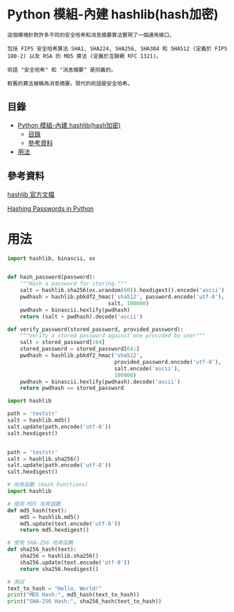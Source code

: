 # Python 模組-內建 hashlib(hash加密)

```
這個模塊針對許多不同的安全哈希和消息摘要算法實現了一個通用接口。

包括 FIPS 安全哈希算法 SHA1, SHA224, SHA256, SHA384 和 SHA512 (定義於 FIPS 180-2) 以及 RSA 的 MD5 算法 (定義於互聯網 RFC 1321)。

術語 "安全哈希" 和 "消息摘要" 是同義的。

較舊的算法被稱為消息摘要。現代的術語是安全哈希。
```

## 目錄

- [Python 模組-內建 hashlib(hash加密)](#python-模組-內建-hashlibhash加密)
	- [目錄](#目錄)
	- [參考資料](#參考資料)
- [用法](#用法)

## 參考資料

[hashlib 官方文檔](https://docs.python.org/zh-tw/3/library/hashlib.html)

[Hashing Passwords in Python](https://www.vitoshacademy.com/hashing-passwords-in-python/)

# 用法

```Python
import hashlib, binascii, os


def hash_password(password):
    """Hash a password for storing."""
    salt = hashlib.sha256(os.urandom(60)).hexdigest().encode('ascii')
    pwdhash = hashlib.pbkdf2_hmac('sha512', password.encode('utf-8'),
                                salt, 100000)
    pwdhash = binascii.hexlify(pwdhash)
    return (salt + pwdhash).decode('ascii')

def verify_password(stored_password, provided_password):
    """Verify a stored password against one provided by user"""
    salt = stored_password[:64]
    stored_password = stored_password[64:]
    pwdhash = hashlib.pbkdf2_hmac('sha512',
                                  provided_password.encode('utf-8'),
                                  salt.encode('ascii'),
                                  100000)
    pwdhash = binascii.hexlify(pwdhash).decode('ascii')
    return pwdhash == stored_password
```

```Python
import hashlib

path = 'teststr'
salt = hashlib.md5()
salt.update(path.encode('utf-8'))
salt.hexdigest()


path = 'teststr'
salt = hashlib.sha256()
salt.update(path.encode('utf-8'))
salt.hexdigest()
```

```Python
# 哈希函數 (Hash Functions)
import hashlib

# 使用 MD5 哈希函數
def md5_hash(text):
    md5 = hashlib.md5()
    md5.update(text.encode('utf-8'))
    return md5.hexdigest()

# 使用 SHA-256 哈希函數
def sha256_hash(text):
    sha256 = hashlib.sha256()
    sha256.update(text.encode('utf-8'))
    return sha256.hexdigest()

# 測試
text_to_hash = "Hello, World!"
print("MD5 Hash:", md5_hash(text_to_hash))
print("SHA-256 Hash:", sha256_hash(text_to_hash))
```